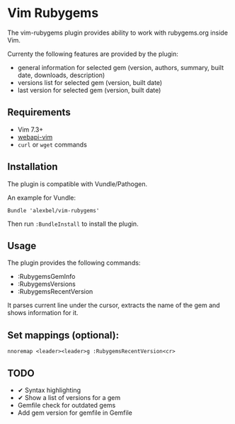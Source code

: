 # Vim Rubygems

The vim-rubygems plugin provides ability to work with rubygems.org inside Vim.

Currenty the following features are provided by the plugin:

* general information for selected gem (version, authors, summary, built date, downloads, description)
* versions list for selected gem (version, built date)
* last version for selected gem (version, built date)

## Requirements

* Vim 7.3+
* [webapi-vim](https://github.com/mattn/webapi-vim)
* `curl` or `wget` commands

## Installation
The plugin is compatible with Vundle/Pathogen.  

An example for Vundle:

```
Bundle 'alexbel/vim-rubygems'
```

Then run `:BundleInstall` to install the plugin.

## Usage

The plugin provides the following commands:  

* :RubygemsGemInfo
* :RubygemsVersions
* :RubygemsRecentVersion

It parses current line under the cursor, extracts the name of the gem and shows information for it.

## Set mappings (optional):
```
nnoremap <leader><leader>g :RubygemsRecentVersion<cr>
```

## TODO
* ✔ Syntax highlighting
* ✔ Show a list of versions for a gem
* Gemfile check for outdated gems
* Add gem version for gemfile in Gemfile
